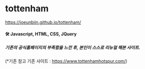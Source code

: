 # tottenham

https://joeunbiin.github.io/tottenham/

#### 🛠 Javascript, HTML, CSS, JQuery

##### 기존의 공식홈페이지의 부족함을 느낀 후, 본인이 스스로 리뉴얼 해본 사이트.

(*기존 참고 기존 사이트 : https://www.tottenhamhotspur.com/)
